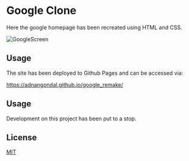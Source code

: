 # Google Clone

Here the google homepage has been recreated using HTML and CSS. 

![GoogleScreen](https://user-images.githubusercontent.com/43793942/126875666-63c8b298-523d-404a-a471-8fe7ef4eedf1.png)

## Usage
The site has been deployed to Github Pages and can be accessed via: 

https://adnangondal.github.io/google_remake/

## Usage
Development on this project has been put to a stop. 

## License
[MIT](https://choosealicense.com/licenses/mit/)

